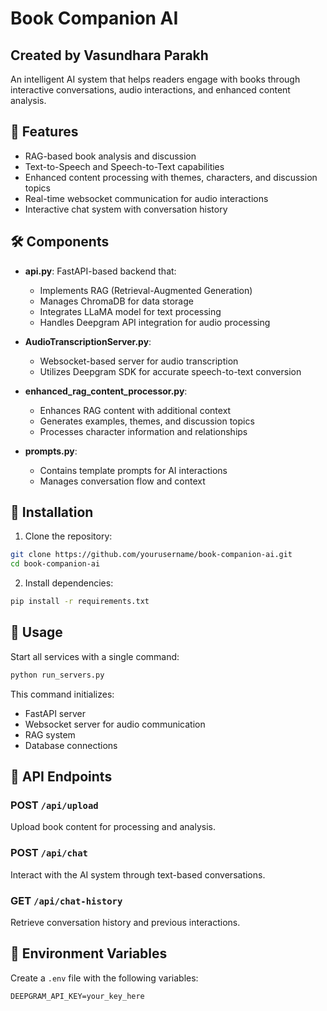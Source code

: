 # Book Companion AI
## Created by Vasundhara Parakh
An intelligent AI system that helps readers engage with books through interactive conversations, audio interactions, and enhanced content analysis.

## 🌟 Features
- RAG-based book analysis and discussion
- Text-to-Speech and Speech-to-Text capabilities
- Enhanced content processing with themes, characters, and discussion topics
- Real-time websocket communication for audio interactions
- Interactive chat system with conversation history

## 🛠️ Components

- **api.py**: FastAPI-based backend that:
  - Implements RAG (Retrieval-Augmented Generation)
  - Manages ChromaDB for data storage
  - Integrates LLaMA model for text processing
  - Handles Deepgram API integration for audio processing

- **AudioTranscriptionServer.py**:
  - Websocket-based server for audio transcription
  - Utilizes Deepgram SDK for accurate speech-to-text conversion

- **enhanced_rag_content_processor.py**:
  - Enhances RAG content with additional context
  - Generates examples, themes, and discussion topics
  - Processes character information and relationships

- **prompts.py**:
  - Contains template prompts for AI interactions
  - Manages conversation flow and context

## 🚀 Installation

1. Clone the repository:
```bash
git clone https://github.com/yourusername/book-companion-ai.git
cd book-companion-ai
```

2. Install dependencies:
```bash
pip install -r requirements.txt
```

## 💫 Usage

Start all services with a single command:
```bash
python run_servers.py
```

This command initializes:
- FastAPI server
- Websocket server for audio communication
- RAG system
- Database connections

## 🔌 API Endpoints

### POST `/api/upload`
Upload book content for processing and analysis.

### POST `/api/chat`
Interact with the AI system through text-based conversations.

### GET `/api/chat-history`
Retrieve conversation history and previous interactions.

## 📝 Environment Variables

Create a `.env` file with the following variables:
```
DEEPGRAM_API_KEY=your_key_here
```
